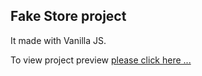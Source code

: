## Fake Store project

It made with Vanilla JS.

To view project preview [please click here ...](https://htmlpreview.github.io/?https://github.com/hootsa/jsStore/blob/main/index.html)

